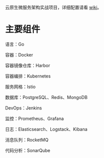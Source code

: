 云原生微服务架构实战项目，详细配置请看 [wiki](https://github.com/strayca7/shop-flashsale/wiki)。

# 主要组件
语言：Go

容器：Docker

容器镜像仓库：Harbor

容器编排：Kubernetes

服务网格：Istio

数据库：PostgreSQL、Redis、MongoDB

DevOps：Jenkins

监控：Prometheus、Grafana

日志：Elasticsearch、Logstack、Kibana

消息队列：RocketMQ

代码分析：SonarQube
